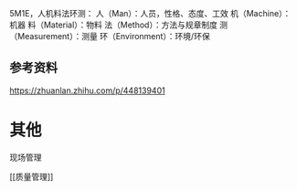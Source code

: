 
5M1E，人机料法环测：
人（Man）：人员，性格、态度、工效
机（Machine）：机器
料（Material）：物料
法（Method）：方法与规章制度
测（Measurement）：测量
环（Environment）：环境/环保

## 参考资料

https://zhuanlan.zhihu.com/p/448139401

# 其他

现场管理

[[质量管理]]





